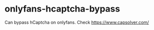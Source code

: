 # onlyfans-hcaptcha-bypass
Can bypass hCaptcha on onlyfans. Check https://www.capsolver.com/ 












































                                                                                  